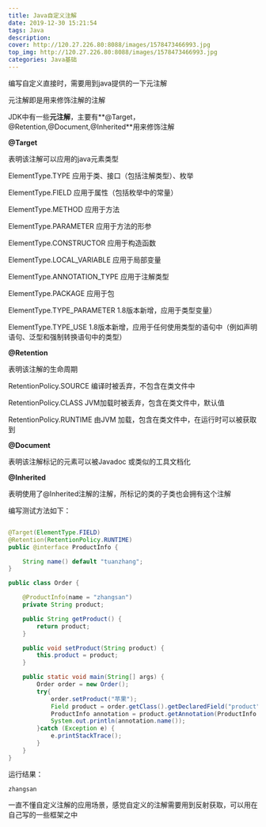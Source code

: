 ```yaml
---
title: Java自定义注解
date: 2019-12-30 15:21:54
tags: Java
description: 
cover: http://120.27.226.80:8088/images/1578473466993.jpg
top_img: http://120.27.226.80:8088/images/1578473466993.jpg
categories: Java基础
---
```


编写自定义直接时，需要用到java提供的一下元注解

元注解即是用来修饰注解的注解

 JDK中有一些**元注解**，主要有**@Target，@Retention,@Document,@Inherited**用来修饰注解

**@Target**

表明该注解可以应用的java元素类型

ElementType.TYPE	应用于类、接口（包括注解类型）、枚举

ElementType.FIELD	应用于属性（包括枚举中的常量）

ElementType.METHOD	应用于方法

ElementType.PARAMETER	应用于方法的形参

ElementType.CONSTRUCTOR	应用于构造函数

ElementType.LOCAL_VARIABLE	应用于局部变量

ElementType.ANNOTATION_TYPE	应用于注解类型

ElementType.PACKAGE	应用于包

ElementType.TYPE_PARAMETER	1.8版本新增，应用于类型变量）

ElementType.TYPE_USE	1.8版本新增，应用于任何使用类型的语句中（例如声明语句、泛型和强制转换语句中的类型）

**@Retention**

 表明该注解的生命周期

RetentionPolicy.SOURCE	编译时被丢弃，不包含在类文件中

RetentionPolicy.CLASS	JVM加载时被丢弃，包含在类文件中，默认值

RetentionPolicy.RUNTIME	由JVM 加载，包含在类文件中，在运行时可以被获取到

**@Document**

表明该注解标记的元素可以被Javadoc 或类似的工具文档化

**@Inherited**

表明使用了@Inherited注解的注解，所标记的类的子类也会拥有这个注解

编写测试方法如下：

```java

@Target(ElementType.FIELD)
@Retention(RetentionPolicy.RUNTIME)
public @interface ProductInfo {

    String name() default "tuanzhang";
}
```

```java
public class Order {

    @ProductInfo(name = "zhangsan")
    private String product;

    public String getProduct() {
        return product;
    }

    public void setProduct(String product) {
        this.product = product;
    }

    public static void main(String[] args) {
        Order order = new Order();
        try{
            order.setProduct("苹果");
            Field product = order.getClass().getDeclaredField("product");
            ProductInfo annotation = product.getAnnotation(ProductInfo.class);
            System.out.println(annotation.name());
        }catch (Exception e) {
            e.printStackTrace();
        }
    }
}
```

运行结果：

```
zhangsan
```

一直不懂自定义注解的应用场景，感觉自定义的注解需要用到反射获取，可以用在自己写的一些框架之中

